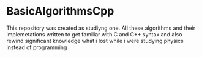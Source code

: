 # BasicAlgorithmsCpp
This repository was created as studiyng one. All these algorithms and their implemetations written to get familiar with C and C++ syntax and also rewind significant knowledge what i lost while i were studying physics instead of programming 
